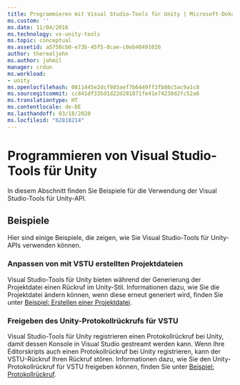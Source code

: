 ```yaml
---
title: Programmieren mit Visual Studio-Tools für Unity | Microsoft-Dokumentation
ms.custom: ''
ms.date: 11/04/2016
ms.technology: vs-unity-tools
ms.topic: conceptual
ms.assetid: a5758cb0-e73b-45f5-8cae-c0eb40491026
author: therealjohn
ms.author: johmil
manager: crdun
ms.workload:
- unity
ms.openlocfilehash: 0811445e2dcf985aef7b6449ff3fb86c5ac9a1c8
ms.sourcegitcommit: cc841df335d1d22d281871fe41e74238d2fc52a6
ms.translationtype: HT
ms.contentlocale: de-DE
ms.lasthandoff: 03/18/2020
ms.locfileid: "62818214"
---
```

# <a name="program-visual-studio-tools-for-unity"></a>Programmieren von Visual Studio-Tools für Unity
In diesem Abschnitt finden Sie Beispiele für die Verwendung der Visual Studio-Tools für Unity-API.

## <a name="examples"></a>Beispiele
 Hier sind einige Beispiele, die zeigen, wie Sie Visual Studio-Tools für Unity-APIs verwenden können.

### <a name="customize-project-files-created-by-vstu"></a>Anpassen von mit VSTU erstellten Projektdateien
 Visual Studio-Tools für Unity bieten während der Generierung der Projektdatei einen Rückruf im Unity-Stil. Informationen dazu, wie Sie die Projektdatei ändern können, wenn diese erneut generiert wird, finden Sie unter [Beispiel: Erstellen einer Projektdatei](../cross-platform/customize-project-files-created-by-vstu.md).

### <a name="share-the-unity-log-callback-with-vstu"></a>Freigeben des Unity-Protokollrückrufs für VSTU
 Visual Studio-Tools für Unity registrieren einen Protokollrückruf bei Unity, damit dessen Konsole in Visual Studio gestreamt werden kann. Wenn Ihre Editorskripts auch einen Protokollrückruf bei Unity registrieren, kann der VSTU-Rückruf Ihren Rückruf stören. Informationen dazu, wie Sie den Unity-Protokollrückruf für VSTU freigeben können, finden Sie unter [Beispiel: Protokollrückruf](../cross-platform/share-the-unity-log-callback-with-vstu.md).
